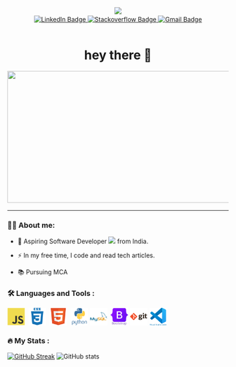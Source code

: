 <div id="header" align="center">
  <img src="https://media.giphy.com/media/M9gbBd9nbDrOTu1Mqx/giphy.gif" width="100"/>
 
<div id="badges">
  <a href="https://www.linkedin.com/in/rohit-dumka-337362175/">
    <img src="https://img.shields.io/badge/LinkedIn-blue?style=for-the-badge&logo=linkedin&logoColor=white" alt="LinkedIn Badge"/>
  </a>
  <a href="https://stackoverflow.com/users/17722402/walking-dead">
    <img src="https://img.shields.io/badge/Stackoverflow-lime?style=for-the-badge&logo=Stackoverflow&logoColor=white" alt="Stackoverflow Badge"/>
  </a>
  <a href="torohitdumka1@gmail.com">
    <img src="https://img.shields.io/badge/Gmail-red?style=for-the-badge&logo=Gmail&logoColor=white" alt="Gmail Badge"/>
  </a>
</div>
  <img src="https://komarev.com/ghpvc/?username=Rohit-Dumka&style=flat-square&color=blue" alt=""/>

  <h1>
  hey there 👋
</h1>

<div align="center">
  <img src="https://media.giphy.com/media/dWesBcTLavkZuG35MI/giphy.gif" width="600" height="300"/>
</div>
</div>

---

### :man_technologist: About me:
- :telescope: Aspiring Software Developer <img src="https://media.giphy.com/media/WUlplcMpOCEmTGBtBW/giphy.gif" width="30"> from India.

- :zap: In my free time, I code and read tech articles.

- :books: Pursuing MCA 


### :hammer_and_wrench: Languages and Tools :
<div>
<!-- <img src="https://github.com/devicons/devicon/blob/master/icons/react/react-original-wordmark.svg" title="React" alt="React" width="40" height="40"/>&nbsp; -->
<img src="https://github.com/devicons/devicon/blob/master/icons/javascript/javascript-original.svg" title="JavaScript" alt="JavaScript" width="40" height="40"/>&nbsp;
<img src="https://github.com/devicons/devicon/blob/master/icons/css3/css3-plain-wordmark.svg"  title="CSS3" alt="CSS" width="40" height="40"/>&nbsp;
<img src="https://github.com/devicons/devicon/blob/master/icons/html5/html5-original.svg" title="HTML5" alt="HTML" width="40" height="40"/>&nbsp;
<img src="https://github.com/devicons/devicon/blob/master/icons/python/python-original-wordmark.svg" title="Python" **alt="Python" width="40" height="40"/>
<img src="https://github.com/devicons/devicon/blob/master/icons/mysql/mysql-original-wordmark.svg" title="MySQL"  alt="MySQL" width="40" height="40"/>&nbsp;
<img src="https://github.com/devicons/devicon/blob/master/icons/bootstrap/bootstrap-original-wordmark.svg" title="Bootstrap" **alt="bootstrap" width="40" height="40"/>
<img src="https://github.com/devicons/devicon/blob/master/icons/git/git-original-wordmark.svg" title="Git" **alt="Git" width="40" height="40"/>
<img src="https://github.com/devicons/devicon/blob/master/icons/vscode/vscode-original-wordmark.svg" title="VS Code" **alt="VS Code" width="40" height="40"/>
</div>

### :fire: My Stats :
[![GitHub Streak](http://github-readme-streak-stats.herokuapp.com?user=Rohit-Dumka&theme=dark&background=000000)](https://git.io/streak-stats)
![GitHub stats](https://github-readme-stats.vercel.app/api?username=Rohit-Dumka&theme=dark&show_icons=true)

<!-- [![Top Langs](https://github-readme-stats.vercel.app/api/top-langs/?username=Rohit-Dumka&layout=compact&theme=vision-friendly-dark)](https://github.com/anuraghazra/github-readme-stats)
 -->


<!---
Rohit-Dumka is a ✨ special ✨ repository because its `README.md` (this file) appears on your GitHub profile.
You can click the Preview link to take a look at your changes.
--->


## 
